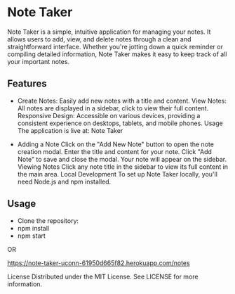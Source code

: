 # Note Taker

Note Taker is a simple, intuitive application for managing your notes. It allows users to add, view, and delete notes through a clean and straightforward interface. Whether you're jotting down a quick reminder or compiling detailed information, Note Taker makes it easy to keep track of all your important notes.

## Features

- Create Notes: Easily add new notes with a title and content.
  View Notes: All notes are displayed in a sidebar, click to view their full content.
  Responsive Design: Accessible on various devices, providing a consistent experience on desktops, tablets, and mobile phones.
  Usage
  The application is live at: Note Taker

- Adding a Note
  Click on the "Add New Note" button to open the note creation modal.
  Enter the title and content for your note.
  Click "Add Note" to save and close the modal. Your note will appear on the sidebar.
  Viewing Notes
  Click any note title in the sidebar to view its full content in the main area.
  Local Development
  To set up Note Taker locally, you'll need Node.js and npm installed.

## Usage

- Clone the repository:
- npm install
- npm start

OR

<https://note-taker-uconn-61950d665f82.herokuapp.com/notes>

License
Distributed under the MIT License. See LICENSE for more information.
